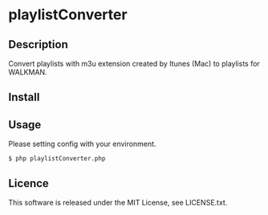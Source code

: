 playlistConverter
====

## Description
Convert playlists with m3u extension created by Itunes (Mac) to playlists for WALKMAN.

## Install

## Usage
Please setting config with your environment.

`$ php playlistConverter.php`

## Licence

This software is released under the MIT License, see LICENSE.txt.
